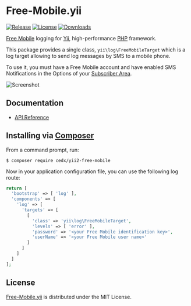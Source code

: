 # Free-Mobile.yii
[![Release](http://img.shields.io/packagist/v/cedx/yii2-free-mobile.svg)](https://packagist.org/packages/cedx/yii2-free-mobile) [![License](http://img.shields.io/packagist/l/cedx/yii2-free-mobile.svg)](http://dev.belin.io/free-mobile.yii/src/master/LICENSE.txt) [![Downloads](http://img.shields.io/packagist/dt/cedx/yii2-free-mobile.svg)](https://packagist.org/packages/cedx/yii2-free-mobile)

[Free Mobile](http://mobile.free.fr) logging for [Yii](http://www.yiiframework.com), high-performance [PHP](http://php.net) framework.

This package provides a single class, `yii\log\FreeMobileTarget`
which is a log target allowing to send log messages by SMS to a mobile phone.

To use it, you must have a Free Mobile account and have enabled SMS Notifications
in the Options of your [Subscriber Area](https://mobile.free.fr/moncompte).

![Screenshot](http://api.belin.io/free-mobile.yii/img/screenshot.jpg)

## Documentation
- [API Reference](http://api.belin.io/free-mobile.yii)

## Installing via [Composer](https://getcomposer.org)
From a command prompt, run:

```shell
$ composer require cedx/yii2-free-mobile
```

Now in your application configuration file, you can use the following log route:

```php
return [
  'bootstrap' => [ 'log' ],
  'components' => [
    'log' => [
      'targets' => [
        [
          'class' => 'yii\log\FreeMobileTarget',
          'levels' => [ 'error' ],
          'password' => '<your Free Mobile identification key>',
          'userName' => '<your Free Mobile user name>'
        ]
      ]
    ]
  ]
];
```

## License
[Free-Mobile.yii](https://packagist.org/packages/cedx/yii2-free-mobile) is distributed under the MIT License.
